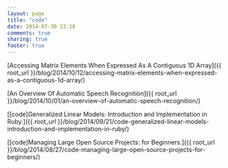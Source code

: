 ```yaml
---
layout: page
title: "code"
date: 2014-07-30 23:18
comments: true
sharing: true
footer: true
---
```

[Accessing Matrix Elements When Expressed As A Contiguous 1D Array]({{ root_url }}/blog/2014/10/12/accessing-matrix-elements-when-expressed-as-a-contiguous-1d-array/)

[An Overview Of Automatic Speech Recognition]({{ root_url }}/blog/2014/10/01/an-overview-of-automatic-speech-recognition/)

[[code]Generalized Linear Models: Introduction and Implementation in Ruby.]({{ root_url }}/blog/2014/09/21/code-generalized-linear-models-introduction-and-implementation-in-ruby/)

[[code]Managing Large Open Source Projects: for Beginners.]({{ root_url }}/blog/2014/08/27/code-managing-large-open-source-projects-for-beginners/)